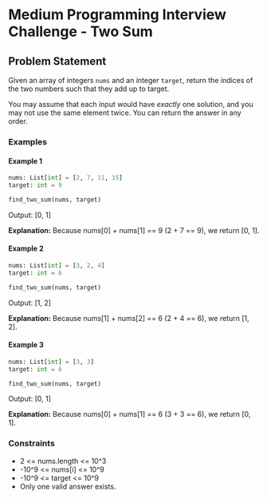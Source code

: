 # Medium Programming Interview Challenge - Two Sum

## Problem Statement

Given an array of integers `nums` and an integer `target`, return the indices of the two numbers such that they add up to target.

You may assume that each input would have _exactly_ one solution, and you may not use the same element twice. You can return the answer in any order.

### Examples

#### Example 1
```python
nums: List[int] = [2, 7, 11, 15]
target: int = 9

find_two_sum(nums, target)
```

Output: [0, 1]

**Explanation:** Because nums[0] + nums[1] == 9 (2 + 7 == 9), we return [0, 1].

#### Example 2
```python
nums: List[int] = [3, 2, 4]
target: int = 6

find_two_sum(nums, target)
```

Output: [1, 2]

**Explanation:** Because nums[1] + nums[2] == 6 (2 + 4 == 6), we return [1, 2].

#### Example 3
```python
nums: List[int] = [3, 3]
target: int = 6

find_two_sum(nums, target)
```

Output: [0, 1]

**Explanation:** Because nums[0] + nums[1] == 6 (3 + 3 == 6), we return [0, 1].

### Constraints

- 2 <= nums.length <= 10^3
- -10^9 <= nums[i] <= 10^9
- -10^9 <= target <= 10^9
- Only one valid answer exists.